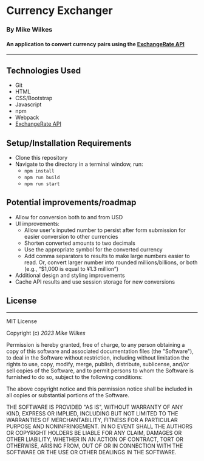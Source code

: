 # Currency Exchanger

### By Mike Wilkes
#### An application to convert currency pairs using the [ExchangeRate API](https://www.exchangerate-api.com/)
---
## Technologies Used
* Git
* HTML
* CSS/Bootstrap
* Javascript
* npm
* Webpack
* [ExchangeRate API](https://www.exchangerate-api.com/)

## Setup/Installation Requirements

* Clone this repository
* Navigate to the directory in a terminal window, run:
  * `npm install`
  * `npm run build`
  * `npm run start`

## Potential improvements/roadmap
* Allow for conversion both to and from USD
* UI improvements:
    * Allow user's inputed number to persist after form submission for easier conversion to other currencies
    * Shorten converted amounts to two decimals
    * Use the appropriate symbol for the converted currency
    * Add comma separators to results to make large numbers easier to read. Or, convert larger number into rounded millions/billions, or both (e.g., “$1,000 is equal to ¥1.3 million”)
* Additional design and styling improvements
* Cache API results and use session storage for new conversions

## License
---
MIT License

Copyright (c) _2023_ _Mike Wilkes_ 

Permission is hereby granted, free of charge, to any person obtaining a copy
of this software and associated documentation files (the "Software"), to deal
in the Software without restriction, including without limitation the rights
to use, copy, modify, merge, publish, distribute, sublicense, and/or sell
copies of the Software, and to permit persons to whom the Software is
furnished to do so, subject to the following conditions:

The above copyright notice and this permission notice shall be included in all
copies or substantial portions of the Software.

THE SOFTWARE IS PROVIDED "AS IS", WITHOUT WARRANTY OF ANY KIND, EXPRESS OR
IMPLIED, INCLUDING BUT NOT LIMITED TO THE WARRANTIES OF MERCHANTABILITY,
FITNESS FOR A PARTICULAR PURPOSE AND NONINFRINGEMENT. IN NO EVENT SHALL THE
AUTHORS OR COPYRIGHT HOLDERS BE LIABLE FOR ANY CLAIM, DAMAGES OR OTHER
LIABILITY, WHETHER IN AN ACTION OF CONTRACT, TORT OR OTHERWISE, ARISING FROM,
OUT OF OR IN CONNECTION WITH THE SOFTWARE OR THE USE OR OTHER DEALINGS IN THE
SOFTWARE.
